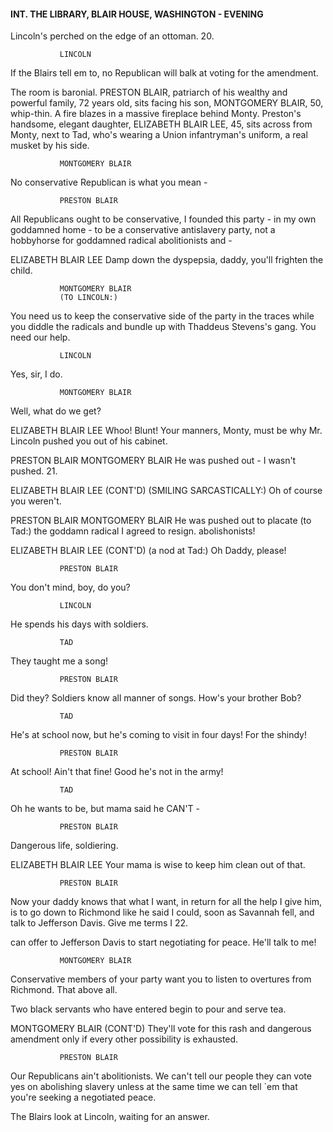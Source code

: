 #### INT. THE LIBRARY, BLAIR HOUSE, WASHINGTON - EVENING

Lincoln's perched on the edge of an ottoman.
20.

			   LINCOLN
If the Blairs tell em to, no Republican will balk at voting for the amendment.

The room is baronial. PRESTON BLAIR, patriarch of his wealthy and powerful family, 72 years old, sits facing his son, MONTGOMERY BLAIR, 50, whip-thin. A fire blazes in a massive fireplace behind Monty. Preston's handsome, elegant daughter, ELIZABETH BLAIR LEE, 45, sits across from Monty, next to Tad, who's wearing a Union infantryman's uniform, a real musket by his side.

			   MONTGOMERY BLAIR
No conservative Republican is what you mean -

			   PRESTON BLAIR
All Republicans ought to be
conservative, I founded this party -
in my own goddamned home - to be a
conservative antislavery party, not
a hobbyhorse for goddamned radical
abolitionists and -

ELIZABETH BLAIR LEE
Damp down the dyspepsia, daddy,
you'll frighten the child.

			   MONTGOMERY BLAIR
			   (TO LINCOLN:)
You need us to keep the
conservative side of the party in
the traces while you diddle the
radicals and bundle up with
Thaddeus Stevens's gang. You need
our help.

			   LINCOLN
Yes, sir, I do.

			   MONTGOMERY BLAIR
Well, what do we get?

ELIZABETH BLAIR LEE
Whoo! Blunt! Your manners, Monty,
must be why Mr. Lincoln pushed you
out of his cabinet.

PRESTON BLAIR MONTGOMERY BLAIR
He was pushed out - I wasn't pushed.
21.

ELIZABETH BLAIR LEE (CONT'D)
			   (SMILING SARCASTICALLY:)
Oh of course you weren't.

PRESTON BLAIR MONTGOMERY BLAIR
He was pushed out to placate (to Tad:)
the goddamn radical I agreed to resign.
abolishonists!

ELIZABETH BLAIR LEE (CONT'D)
(a nod at Tad:)
Oh Daddy, please!

			   PRESTON BLAIR
You don't mind, boy, do you?

			   LINCOLN
He spends his days with soldiers.

			   TAD
They taught me a song!

			   PRESTON BLAIR
Did they? Soldiers know all manner
of songs. How's your brother Bob?

			   TAD
He's at school now, but he's coming
to visit in four days! For the
shindy!

			   PRESTON BLAIR
At school! Ain't that fine! Good
he's not in the army!

			   TAD
Oh he wants to be, but mama said he
			   CAN'T -

			   PRESTON BLAIR
Dangerous life, soldiering.

ELIZABETH BLAIR LEE
Your mama is wise to keep him clean
out of that.

			   PRESTON BLAIR
Now your daddy knows that what I
want, in return for all the help I
give him, is to go down to Richmond
like he said I could, soon as
Savannah fell, and talk to
Jefferson Davis. Give me terms I
22.

can offer to Jefferson Davis to
start negotiating for peace. He'll
talk to me!

			   MONTGOMERY BLAIR
Conservative members of your party
want you to listen to overtures
from Richmond. That above all.

Two black servants who have entered begin to pour and serve
tea.

MONTGOMERY BLAIR (CONT'D)
They'll vote for this rash and
dangerous amendment only if every
other possibility is exhausted.

			   PRESTON BLAIR
Our Republicans ain't
abolitionists. We can't tell our
people they can vote yes on
abolishing slavery unless at the
same time we can tell `em that
you're seeking a negotiated peace.

The Blairs look at Lincoln, waiting for an answer.
